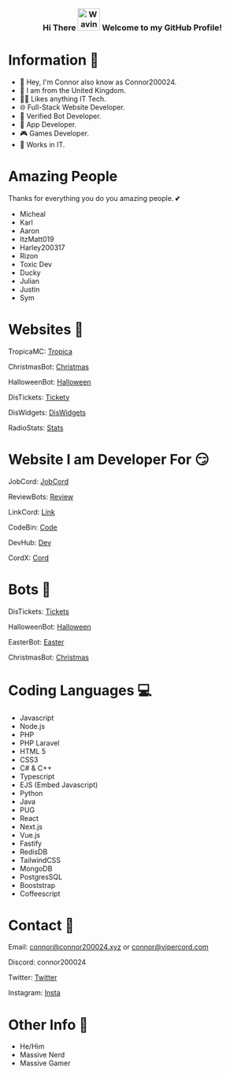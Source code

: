 <h3 align="center">
    Hi There
    <img src="https://raw.githubusercontent.com/nixin72/nixin72/master/wave.gif" 
         alt="Waving hand animated gif"
         height="45"
         width="45" />
    Welcome to my GitHub Profile!
</h3>

# Information 🍿

- 🌱  Hey, I'm Connor also know as Connor200024.
- 👀 I am from the United Kingdom.
- 👨‍💻 Likes anything IT Tech.
- 🌐 Full-Stack Website Developer.
- 🤖 Verified Bot Developer.
- 🤳 App Developer.
- 🎮 Games Developer.
- 🥝 Works in IT.

# Amazing People
Thanks for everything you do you amazing people. 💕

- Micheal 
- Karl 
- Aaron
- ItzMatt019 
- Harley200317
- Rizon
- Toxic Dev
- Ducky
- Julian
- Justin
- Sym 
  

# Websites 👀

TropicaMC: [Tropica](https://tropicamc.com/)

ChristmasBot: [Christmas](https://christmasbot.net)

HalloweenBot: [Halloween](https://halloweenbot.com/)

DisTickets: [Tickety](https://ticketybot.xyz/)

DisWidgets: [DisWidgets](https://beta.diswidgets.org/)

RadioStats: [Stats](https://radiostats.online/)


# Website I am Developer For 😏

JobCord: [JobCord](https://jobcord.co/)

ReviewBots: [Review](https://reviewbots.xyz/)

LinkCord: [Link](https://linkcord.bio/)

CodeBin: [Code](https://codebin.live/)

DevHub: [Dev](https://beta.devhub.life/)

CordX: [Cord](https://beta.cordx.lol/)

# Bots 🤖

DisTickets: [Tickets](https://discord.com/api/oauth2/authorize?client_id=993163016487063583&permissions=139586825296&scope=applications.commands%20bot)

HalloweenBot: [Halloween](https://discord.com/oauth2/authorize?client_id=852564657674649636&permissions=2147863617&scope=bot%20applications.commands)

EasterBot: [Easter](https://discord.com/oauth2/authorize?client_id=810568485905236018&permissions=379968&scope=bot%20applications.commands)

ChristmasBot: [Christmas](https://discord.com/oauth2/authorize?client_id=791761831734804510&permissions=3492928&&scope=bot%20applications.commands)


# Coding Languages 💻

- Javascript
- Node.js
- PHP 
- PHP Laravel
- HTML 5
- CSS3
- C# & C++
- Typescript
- EJS (Embed Javascript)
- Python
- Java
- PUG
- React
- Next.js
- Vue.js
- Fastify
- RedisDB
- TailwindCSS
- MongoDB
- PostgresSQL
- Booststrap
- Coffeescript

# Contact 📝

Email: connor@connor200024.xyz or connor@vipercord.com

Discord: connor200024

Twitter: [Twitter](https://twitter.com/Connor200024)

Instagram: [Insta](https://www.instagram.com/connor_200024/)

# Other Info 🤔
- He/Him
- Massive Nerd
- Massive Gamer
